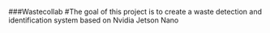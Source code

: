 ###Wastecollab
#The goal of this project is to create a waste detection and identification system based on Nvidia Jetson Nano



